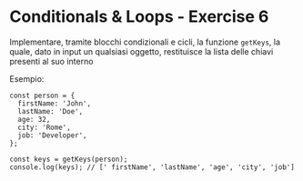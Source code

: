 # Conditionals & Loops - Exercise 6

Implementare, tramite blocchi condizionali e cicli, la funzione `getKeys`, la quale, dato in input un qualsiasi oggetto, restituisce la lista delle chiavi presenti al suo interno

Esempio:

```
const person = {
  firstName: 'John',
  lastName: 'Doe',
  age: 32,
  city: 'Rome',
  job: 'Developer',
};

const keys = getKeys(person);
console.log(keys); // [' firstName', 'lastName', 'age', 'city', 'job']
```
